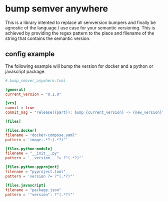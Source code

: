 # bump semver anywhere

This is a library intented to replace all semversion bumpers and finally be agnostic of the language / use case for your semantic versioning. This is achieved by providing the regex pattern to the place and filename of the string that contains the semantic version.


## config example

The following example will bump the version for docker and a python or javascript package.

```toml
# bump_semver_anywhere.toml

[general]
current_version = "0.1.0"

[vcs]
commit = true
commit_msg = "release({part}): bump {current_version} -> {new_version}"

[files]

[files.docker]
filename = "docker-compose.yaml"
pattern = 'image:.*?:(.*?)"'

[files.python-module]
filename = "__init__.py"
pattern = '__version__ ?= ?"(.*?)"'

[files.python-pyproject]
filename = "pyproject.toml"
pattern = 'version ?= ?"(.*?)"'

[files.javascript]
filename = "package.json"
pattern = '"version": ?"(.*?)"'
```